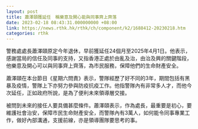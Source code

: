 ```yaml
---
layout: post
title: 蕭澤頤獲延任　稱樂意及開心能與同事齊上齊落
date: 2023-02-18 08:43:31.000000000 +08:00
link: https://news.rthk.hk/rthk/ch/component/k2/1688412-20230218.htm
categories: rthk
---
```


警務處處長蕭澤頤原定今年退休，早前獲延任24個月至2025年4月1日。他表示，感謝當局的信任及同事的支持，又指香港正處於由亂及治，由治及興的關鍵階段，他樂意及開心可以與同事齊上齊落，為市民服務，保障他們的生命財產安全。

蕭澤頤在本台節目《星期六問責》表示，警隊經歷了好不同的3年，期間包括有黑暴及疫情，警隊上下亦努力參與防疫抗疫工作。他指警隊內有非常多人才，而他今次延任，正如政府所說，是為了便利未來領導層交接。

被問到未來的接任人要具備甚麼條件。蕭澤頤表示，作為處長，最重要是初心，要維護社會治安，保障市民生命財產安全，而警隊內有3萬人，如何能令同事專業工作，做好內部溝通，支援前線，亦是領導團隊要思考的事。
